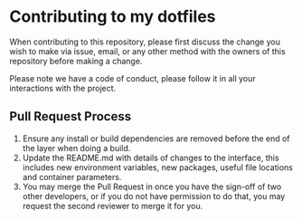 # Contributing to my dotfiles

When contributing to this repository, please first discuss the change you wish to make via issue,
email, or any other method with the owners of this repository before making a change. 

Please note we have a code of conduct, please follow it in all your interactions with the project.

## Pull Request Process

1. Ensure any install or build dependencies are removed before the end of the layer when doing a 
   build.
2. Update the README.md with details of changes to the interface, this includes new environment 
   variables, new packages, useful file locations and container parameters.
3. You may merge the Pull Request in once you have the sign-off of two other developers, or if you 
   do not have permission to do that, you may request the second reviewer to merge it for you.
